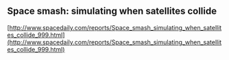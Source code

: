 ## Space smash: simulating when satellites collide
  
  [http://www.spacedaily.com/reports/Space_smash_simulating_when_satellites_collide_999.html](http://www.spacedaily.com/reports/Space_smash_simulating_when_satellites_collide_999.html)